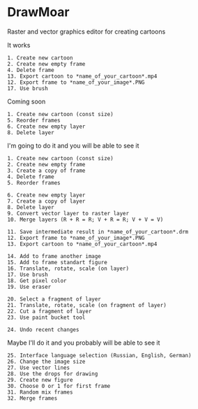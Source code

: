 # DrawMoar
Raster and vector graphics editor for creating cartoons

It works

    1. Create new cartoon
    2. Create new empty frame
    4. Delete frame
    13. Export cartoon to *name_of_your_cartoon*.mp4
    12. Export frame to *name_of_your_image*.PNG
    17. Use brush


Coming soon
    
    1. Create new cartoon (const size)
    5. Reorder frames
    6. Create new empty layer
    8. Delete layer
    


I'm going to do it and you will be able to see it
  
    1. Create new cartoon (const size)
    2. Create new empty frame
    3. Create a copy of frame
    4. Delete frame
    5. Reorder frames
  
    6. Create new empty layer
    7. Create a copy of layer
    8. Delete layer
    9. Convert vector layer to raster layer
    10. Merge layers (R + R = R; V + R = R; V + V = V)
  
    11. Save intermediate result in *name_of_your_cartoon*.drm
    12. Export frame to *name_of_your_image*.PNG
    13. Export cartoon to *name_of_your_cartoon*.mp4
  
    14. Add to frame another image
    15. Add to frame standart figure
    16. Translate, rotate, scale (on layer)
    17. Use brush
    18. Get pixel color
    19. Use eraser
  
    20. Select a fragment of layer
    21. Translate, rotate, scale (on fragment of layer)
    22. Cut a fragment of layer
    23. Use paint bucket tool
  
    24. Undo recent changes
  
Maybe I'll do it and you probably will be able to see it

    25. Interface language selection (Russian, English, German)
    26. Change the image size
    27. Use vector lines
    28. Use the drops for drawing
    29. Create new figure
    30. Choose 0 or 1 for first frame
    31. Random mix frames
    32. Merge frames
  
